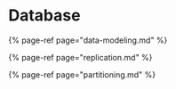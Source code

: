 # Database



{% page-ref page="data-modeling.md" %}

{% page-ref page="replication.md" %}

{% page-ref page="partitioning.md" %}



